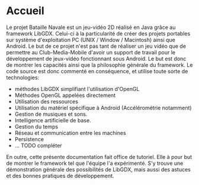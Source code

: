 Accueil
==========

Le projet Bataille Navale est un jeu-vidéo 2D réalisé en Java grâce au framework LibGDX. Celui-ci à la particularité de créer des projets portables sur système d'exploitation PC (UNIX / Window / Macintosh) ainsi que Android.
Le but de ce projet n'est pas tant de réaliser un jeu vidéo que de permettre au Club-Media-Mobile d'avoir un support de travail pour le développement de jeux-vidéo fonctionnant sous Android. Le but est donc de montrer les capacités ainsi que la philosophie générale du framework.
Le code source est donc commenté en conséquence, et utilise toute sorte de technologies:
 * méthodes LibGDX simplifiant l'utilisation d'OpenGL
 * Méthodes OpenGL appelées directement
 * Utilisation des ressources
 * Utilisation du matériel spécifique à Android (Accélérométrie notamment)
 * Gestion de musiques et sons.
 * Intelligence artificielle de base.
 * Gestion du temps
 * Réseau et communication entre les machines
 * Persistence
 * ... TODO compléter


En outre, cette présente documentation fait office de tutoriel. Elle à pour but de montrer le framework tel que l'équipe l'a expérimenté. S'y trouve une démonstration générale des possibilités de LibGDX, mais aussi des astuces et des bonnes pratiques de développement.
